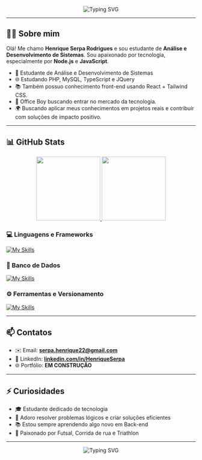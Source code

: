 <p align="center">
 <img src="https://readme-typing-svg.demolab.com?font=Fira+Code&size=22&pause=1000&color=00F7FF&center=true&vCenter=true&width=550&lines=Desenvolvedor+FullStack;Estudante+de+ADS+%F0%9F%93%9A;Apaixonado+por+tecnologia" alt="Typing SVG" />
</p>

---



## 👨‍💻 Sobre mim

Olá! Me chamo **Henrique Serpa Rodrigues** e sou estudante de **Análise e Desenvolvimento de Sistemas**. 
Sou apaixonado por tecnologia, especialmente por **Node.js** e **JavaScript**.

<ul dir="auto">
<li>🧠 Estudante de Análise e Desenvolvimento de Sistemas</li>
<li>🌐 Estudando PHP, MySQL, TypeScript e JQuery</li>
<li>📚 Também possuo conhecimento front-end usando React + Tailwind CSS.</li>
<li>💼 Office Boy buscando entrar no mercado da tecnologia.</li>
<li>🌍 Buscando aplicar meus conhecimentos em projetos reais e contribuir com soluções de impacto positivo.</li>
</ul>

---
## 📊 GitHub Stats

<div align="center">
 <a href="https://github.com/serpahenrique">
 <img height="170em" src="https://github-readme-stats.vercel.app/api?username=serpahenrique&show_icons=true&theme=radical&include_all_commits=true&count_private=true" />
 <img height="170em" src="https://github-readme-stats.vercel.app/api/top-langs/?username=serpahenrique&layout=compact&langs_count=6&theme=radical&count_weight=0.05&size_weight=0.05&hide=powershell,batchfile,shell" />
 </a>
</div>



### 💻 Linguagens e Frameworks

[![My Skills](https://skillicons.dev/icons?i=js,html,css,tailwind,react,nodejs,php&perline=10)](https://skillicons.dev)

### 🧠 Banco de Dados

[![My Skills](https://skillicons.dev/icons?i=mysql)](https://skillicons.dev)

### ⚙️ Ferramentas e Versionamento

[![My Skills](https://skillicons.dev/icons?i=vscode,git,github&perline=10)](https://skillicons.dev)

---

## 📫 Contatos

- ✉️ Email: **serpa.henrique22@gmail.com**
- 💼 LinkedIn: **[linkedin.com/in/HenriqueSerpa](https://www.linkedin.com/in/henrique-serpa-489a03232/)**
- 🌐 Portfólio: **EM CONSTRUÇÃO**

---

## ⚡ Curiosidades

- 🎓 Estudante dedicado de tecnologia
- 🧩 Adoro resolver problemas lógicos e criar soluções eficientes
- 📚 Estou sempre aprendendo algo novo em Back-end
- 🥋 Paixonado por Futsal, Corrida de rua e Triathlon

---

<p align="center">
 <img src="https://readme-typing-svg.demolab.com?font=Fira+Code&size=22&pause=1000&color=00F7FF&center=true&vCenter=true&width=460&lines=Obrigado+por+Acessar+Meu+Perfil+%F0%9F%93%9A" alt="Typing SVG" />
</p>
